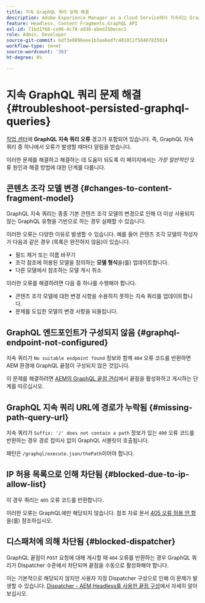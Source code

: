 ```yaml
---
title: 지속 GraphQL 쿼리 문제 해결
description: Adobe Experience Manager as a Cloud Service에서 지속되는 GraphQL 쿼리와 관련된 문제를 해결하는 방법을 알아봅니다.
feature: Headless, Content Fragments,GraphQL API
exl-id: 71bd1f68-ca96-4c78-a936-abed250ecec1
role: Admin, Developer
source-git-commit: bdf3e0896eee1b3aa6edfc481011f50407835014
workflow-type: tm+mt
source-wordcount: '363'
ht-degree: 0%

---
```


# 지속 GraphQL 쿼리 문제 해결 {#troubleshoot-persisted-graphql-queries}

[작업 센터](/help/operations/actions-center.md)에 **GraphQL 지속 쿼리 오류** 경고가 포함되어 있습니다. 즉, GraphQL 지속 쿼리 중 하나에서 오류가 발생할 때마다 알림을 받습니다.

이러한 문제를 해결하고 해결하는 데 도움이 되도록 이 페이지에서는 *가장 일반적인* 오류 원인과 해결 방법에 대한 단계를 다룹니다.

## 콘텐츠 조각 모델 변경 {#changes-to-content-fragment-model}

GraphQL 지속 쿼리는 종종 기본 콘텐츠 조각 모델의 변경으로 인해 더 이상 사용되지 않는 GraphQL 유형을 기반으로 하는 경우 실패할 수 있습니다.

이러한 오류는 다양한 이유로 발생할 수 있습니다. 예를 들어 콘텐츠 조각 모델의 작성자가 다음과 같은 경우 (목록은 완전하지 않음)이 있습니다.

* 필드 제거 또는 이름 바꾸기
* 조각 참조에 허용된 모델을 정의하는 **모델 형식**&#x200B;을(를) 업데이트합니다.
* 다른 모델에서 참조하는 모델 게시 취소

이러한 오류를 해결하려면 다음 중 하나를 수행해야 합니다.

* 콘텐츠 조각 모델에 대한 변경 사항을 수용하지 못하는 지속 쿼리를 업데이트합니다.
* 문제를 도입한 모델의 변경 사항을 되돌립니다.

## GraphQL 엔드포인트가 구성되지 않음 {#graphql-endpoint-not-configured}

지속 쿼리가 `No suitable endpoint found` 정보와 함께 `404` 오류 코드를 반환하면 AEM 환경에 GraphQL 끝점이 구성되지 않은 것입니다.

이 문제를 해결하려면 [AEM의 GraphQL 끝점 관리](/help/headless/graphql-api/graphql-endpoint.md)에서 끝점을 활성화하고 게시하는 단계를 따르십시오.

## GraphQL 지속 쿼리 URL에 경로가 누락됨 {#missing-path-query-url}

지속 쿼리가 `Suffix: '/' does not contain a path` 정보가 있는 `400` 오류 코드를 반환하는 경우 경로 접미사 없이 GraphQL 서블릿이 호출됩니다.

패턴은 `/graphql/execute.json/thePath`이어야 합니다.

## IP 허용 목록으로 인해 차단됨 {#blocked-due-to-ip-allow-list}

이 경우 쿼리는 `405` 오류 코드를 반환합니다.

이러한 오류는 GraphQL에만 해당되지 않습니다. 참조 자료 문서 [405 오류 허용 안 함](https://experienceleague.adobe.com/en/docs/experience-cloud-kcs/kbarticles/ka-20824)을(를) 참조하십시오.

## 디스패처에 의해 차단됨 {#blocked-dispatcher}

GraphQL 끝점이 `POST` 요청에 대해 게시할 때 `404` 오류를 반환하는 경우 GraphQL 쿼리가 Dispatcher 수준에서 차단되며 끝점을 수동으로 활성화해야 합니다.

이는 기본적으로 해당되지 않지만 사용자 지정 Dispatcher 구성으로 인해 이 문제가 발생할 수 있습니다. [Dispatcher - AEM Headless를 사용한 끝점 구성](/help/headless/deployment/dispatcher.md)에서 자세히 알아보십시오.
